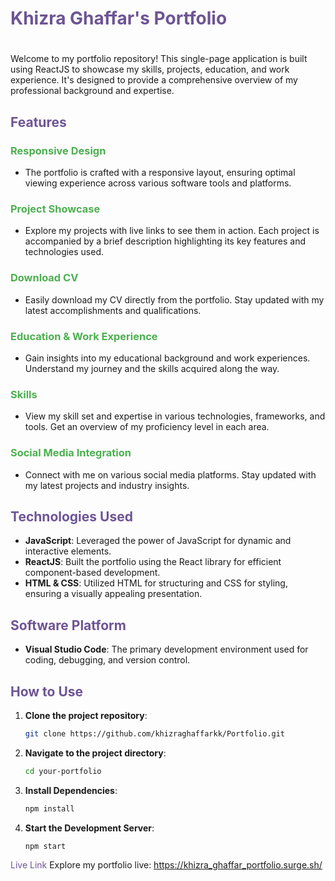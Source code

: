 # <span style="color:#6e5494">Khizra Ghaffar's Portfolio</span>

# <div style="text-align: justify;">
Welcome to my portfolio repository! This single-page application is built using ReactJS to showcase my skills, projects, education, and work experience. It's designed to provide a comprehensive overview of my professional background and expertise.

## <span style="color:#6e5494">Features</span>

### <span style="color:#4caf50">Responsive Design</span>
   - The portfolio is crafted with a responsive layout, ensuring optimal viewing experience across various software tools and platforms.
     
### <span style="color:#4caf50">Project Showcase</span>
   - Explore my projects with live links to see them in action. Each project is accompanied by a brief description highlighting its key features and technologies used.
     
### <span style="color:#4caf50">Download CV</span>
   - Easily download my CV directly from the portfolio. Stay updated with my latest accomplishments and qualifications.

### <span style="color:#4caf50">Education & Work Experience</span>
   - Gain insights into my educational background and work experiences. Understand my journey and the skills acquired along the way.

### <span style="color:#4caf50">Skills</span>
   - View my skill set and expertise in various technologies, frameworks, and tools. Get an overview of my proficiency level in each area.

### <span style="color:#4caf50">Social Media Integration</span>
   - Connect with me on various social media platforms. Stay updated with my latest projects and industry insights.

## <span style="color:#6e5494">Technologies Used</span>

- **JavaScript**: Leveraged the power of JavaScript for dynamic and interactive elements.
- **ReactJS**: Built the portfolio using the React library for efficient component-based development.
- **HTML & CSS**: Utilized HTML for structuring and CSS for styling, ensuring a visually appealing presentation.

## <span style="color:#6e5494">Software Platform</span>

- **Visual Studio Code**: The primary development environment used for coding, debugging, and version control.

## <span style="color:#6e5494">How to Use</span>

1. **Clone the project repository**:
   ```bash
   git clone https://github.com/khizraghaffarkk/Portfolio.git
2. **Navigate to the project directory**:
   ```bash
   cd your-portfolio
3. **Install Dependencies**:
   ```bash
   npm install
4. **Start the Development Server**:
   ```bash
   npm start

<span style="color:#6e5494">Live Link</span>
Explore my portfolio live: https://khizra_ghaffar_portfolio.surge.sh/

